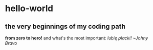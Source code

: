 # hello-world

## the very beginnings of my coding path
**from zero to hero!**
and what's the most important:
*lubię placki!*
*~Johny Bravo*
